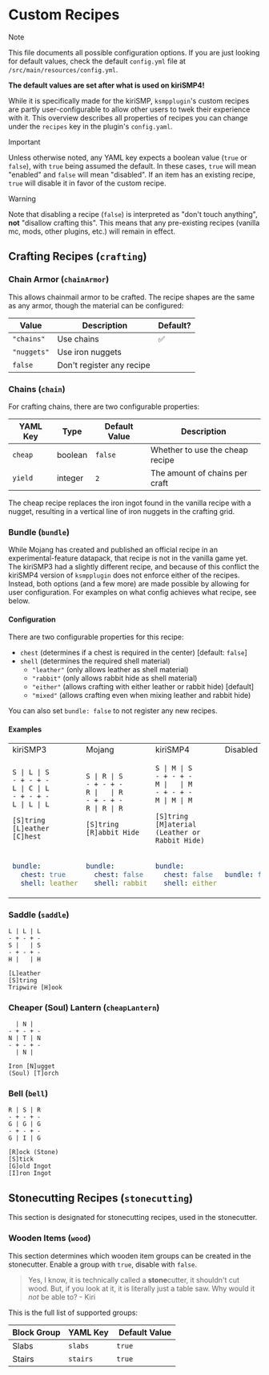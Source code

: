 # Custom Recipes

> [!NOTE]
> This file documents all possible configuration options. If you are just
> looking for default values, check the default `config.yml` file at
> `/src/main/resources/config.yml`.
> 
> **The default values are set after what is used on kiriSMP4!**

While it is specifically made for the kiriSMP, `ksmpplugin`'s custom recipes are
partly user-configurable to allow other users to twek their experience with it. 
This overview describes all properties of recipes you can change under the
`recipes` key in the plugin's `config.yaml`.

> [!IMPORTANT]
> Unless otherwise noted, any YAML key expects a boolean value (`true` or
> `false`), with `true` being assumed the default. In these cases, `true` will
> mean "enabled" and `false` will mean "disabled". If an item has an existing
> recipe, `true` will disable it in favor of the custom recipe.

> [!WARNING]
> Note that disabling a recipe (`false`) is interpreted as "don't touch
> anything", **not** "disallow crafting this". This means that any pre-existing
> recipes (vanilla mc, mods, other plugins, etc.) will remain in effect.

## Crafting Recipes (`crafting`)

### Chain Armor (`chainArmor`)

This allows chainmail armor to be crafted. The recipe shapes are the same as
any armor, though the material can be configured:

Value       | Description      | Default?
----------- | ---------------- | --------
`"chains"`  | Use chains       | :white_check_mark:
`"nuggets"` | Use iron nuggets
`false`     | Don't register any recipe

### Chains (`chain`)

For crafting chains, there are two configurable properties:

YAML Key | Type    | Default Value | Description
-------- | ------- | ------------- | -----------
`cheap`  | boolean | `false`       | Whether to use the cheap recipe
`yield`  | integer | `2`           | The amount of chains per craft

The cheap recipe replaces the iron ingot found in the vanilla recipe with a
nugget, resulting in a vertical line of iron nuggets in the crafting grid.

### Bundle (`bundle`)

While Mojang has created and published an official recipe in an
experimental-feature datapack, that recipe is not in the vanilla game yet.
The kiriSMP3 had a slightly different recipe, and because of this conflict the
kiriSMP4 version of `ksmpplugin` does not enforce either of the recipes.
Instead, both options (and a few more) are made possible by allowing for user
configuration. For examples on what config achieves what recipe, see below.

#### Configuration

There are two configurable properties for this recipe:
- `chest` (determines if a chest is required in the center) [default: `false`]
- `shell` (determines the required shell material)
  - `"leather"` (only allows leather as shell material)
  - `"rabbit"` (only allows rabbit hide as shell material)
  - `"either"` (allows crafting with either leather or rabbit hide) [default]
  - `"mixed"` (allows crafting even when mixing leather and rabbit hide)

You can also set `bundle: false` to not register any new recipes.

#### Examples

<table>
  <tr> <!-- START ROW name -->
    <td>kiriSMP3</td>
    <td>Mojang</td>
    <td>kiriSMP4</td>
    <td>Disabled</td>
  </tr> <!-- END ROW name -->

  <tr> <!-- START ROW recipe -->
  <td>

  ```
  S | L | S
  - + - + -
  L | C | L
  - + - + -
  L | L | L

  [S]tring
  [L]eather
  [C]hest
  ```

  </td>
  <td>

  ```
  S | R | S
  - + - + -
  R |   | R
  - + - + -
  R | R | R

  [S]tring
  [R]abbit Hide
  
  ```

  </td>
  <td>

  ```
  S | M | S
  - + - + -
  M |   | M
  - + - + -
  M | M | M

  [S]tring
  [M]aterial (Leather or Rabbit Hide)

  ```

  </td>
  <td></td>
  </tr> <!-- END ROW recipe -->

  <tr> <!-- START ROW config -->
  <td>

  ```yaml
  bundle:
    chest: true
    shell: leather
  ```

  </td>
  <td>
  
  ```yaml
  bundle:
    chest: false
    shell: rabbit
  ```

  </td>
  <td>

  ```yaml
  bundle:
    chest: false
    shell: either
  ```

  </td>
  <td>

  ```yaml
  bundle: false
  ```

  </td>
  </tr> <!-- END ROW config -->
</table>

### Saddle (`saddle`)

```
L | L | L
- + - + -
S |   | S
- + - + -
H |   | H

[L]eather
[S]tring
Tripwire [H]ook
```

### Cheaper (Soul) Lantern (`cheapLantern`)

```
  | N |
- + - + -
N | T | N
- + - + -
  | N |

Iron [N]ugget
(Soul) [T]orch
```

### Bell (`bell`)

```
R | S | R
- + - + -
G | G | G
- + - + -
G | I | G

[R]ock (Stone)
[S]tick
[G]old Ingot
[I]ron Ingot
```

## Stonecutting Recipes (`stonecutting`)

This section is designated for stonecutting recipes, used in the stonecutter.

### Wooden Items (`wood`)

This section determines which wooden item groups can be created in the
stonecutter. Enable a group with `true`, disable with `false`.

> Yes, I know, it is technically called a **stone**cutter, it shouldn't cut
> wood. But, if you look at it, it is literally just a table saw. Why would it
> *not* be able to?
> \- Kiri

This is the full list of supported groups:

Block Group | YAML Key | Default Value
----------- | -------- | -------------
Slabs       | `slabs`  | `true`
Stairs      | `stairs` | `true`
